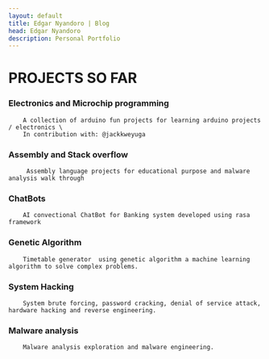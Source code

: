 ```yaml
---
layout: default
title: Edgar Nyandoro | Blog
head: Edgar Nyandoro
description: Personal Portfolio
---
```


# PROJECTS SO FAR

### Electronics and Microchip programming

```
    A collection of arduino fun projects for learning arduino projects / electronics \
    In contribution with: @jackkweyuga
```

### Assembly and Stack overflow

```
     Assembly language projects for educational purpose and malware analysis walk through
```

### ChatBots

```
    AI convectional ChatBot for Banking system developed using rasa framework
```

### Genetic Algorithm

```
    Timetable generator  using genetic algorithm a machine learning algorithm to solve complex problems.
```

### System Hacking

```
    System brute forcing, password cracking, denial of service attack, hardware hacking and reverse engineering.
```

### Malware analysis

```
    Malware analysis exploration and malware engineering.
```
